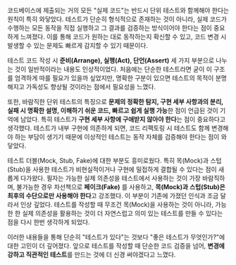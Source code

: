 코드베이스에 제출되는 거의 모든 "실제 코드"는 반드시 단위 테스트와 함께해야 한다는 원칙이 특히 와닿았다. 테스트가 단순히 형식적으로 존재하는 것이 아니라, 실제 코드가 수행하는 모든 동작을 직접 실행하고 그 결과를 검증하는 방식이어야 한다는 점이 중요하게 느껴졌다. 이를 통해 코드가 원하는 대로 동작하는지 확신할 수 있고, 코드 변경 시 발생할 수 있는 문제도 빠르게 감지할 수 있기 때문이다.

테스트 코드 작성 시 **준비(Arrange), 실행(Act), 단언(Assert)** 세 가지 부분으로 나누는 것이 일반적이라는 내용도 인상적이었다. 처음에는 단순한 테스트라면 굳이 이 구조를 엄격하게 따를 필요가 있을까 싶었지만, 명확한 구분이 있으면 테스트의 목적이 분명해지고 가독성도 향상될 것이라는 점에서 필요성을 느꼈다.

또한, 바람직한 단위 테스트의 특징으로 **문제의 정확한 탐지, 구현 세부 사항과의 분리, 실패 시 명확한 설명, 이해하기 쉬운 코드, 빠르고 쉽게 실행 가능**한 점이 언급된 것이 기억에 남았다. 특히 테스트가 **구현 세부 사항에 구애받지 않아야 한다**는 점이 중요하다고 생각했다. 테스트가 내부 구현에 의존하게 되면, 코드 리팩토링 시 테스트도 함께 변경해야 하는 부담이 생기기 때문에 이상적인 테스트는 동작 자체를 검증해야 한다는 점이 와닿았다.

테스트 더블(Mock, Stub, Fake)에 대한 부분도 흥미로웠다. 특히 목(Mock)과 스텁(Stub)을 사용한 테스트가 비현실적이거나 구현에 밀접하게 결합될 수 있다는 점이 새롭게 다가왔다. 필자는 가능한 실제 의존성을 테스트에서 사용하는 것이 가장 바람직하며, 불가능한 경우 차선책으로 **페이크(Fake)** 를 사용하고, **목(Mock)과 스텁(Stub)은 최후의 수단으로만 사용해야 한다**고 강조했다. 이 부분이 기존에 가졌던 인식과 조금 달라서 인상 깊었다. 테스트를 작성할 때 무조건 목(Mock)을 사용하는 것이 아니라, 가능한 한 실제 의존성을 활용하는 것이 더 자연스럽고 의미 있는 테스트를 만들 수 있다는 점을 다시 한번 생각하게 되었다.

이러한 내용들을 통해 단순히 "테스트가 있다"는 것보다 "좋은 테스트가 무엇인가?"에 대한 고민이 더 깊어졌다. 앞으로 테스트를 작성할 때 단순한 코드 검증을 넘어, **변경에 강하고 직관적인 테스트**를 만드는 것에 더 신경 써야겠다고 느꼈다.
